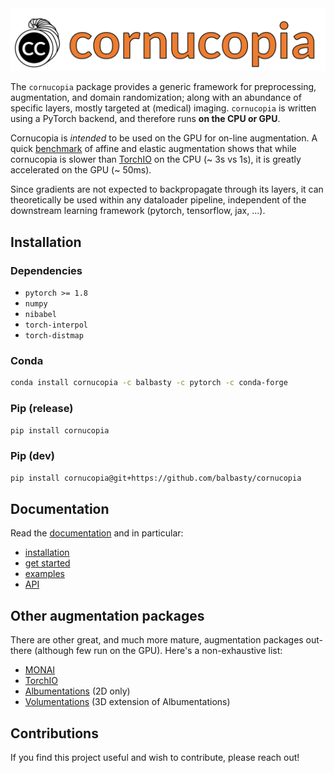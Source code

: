 <picture align="center">
  <source media="(prefers-color-scheme: dark)" srcset="docs/icons/cornucopia_lightorange.svg">
  <source media="(prefers-color-scheme: light)"  srcset="docs/icons/cornucopia_orange.svg">
  <img alt="Cornucopia logo" src="https://github.com/balbasty/cornucopia/raw/main/docs/icons/cornucopia_orange.svg">
</picture>

The `cornucopia` package provides a generic framework for preprocessing,
augmentation, and domain randomization; along with an abundance of specific layers,
mostly targeted at (medical) imaging. `cornucopia` is written using a PyTorch
backend, and therefore runs **on the CPU or GPU**.

Cornucopia is *intended* to be used on the GPU for on-line augmentation.
A quick [benchmark](examples/benchmark.ipynb) of affine and elastic augmentation
shows that while cornucopia is slower than [TorchIO](https://github.com/fepegar/torchio)
on the CPU (~ 3s vs 1s), it is greatly accelerated on the GPU (~ 50ms).

Since gradients are not expected to backpropagate through its layers, it can
theoretically be used within any dataloader pipeline,
independent of the downstream learning framework (pytorch, tensorflow, jax, ...).

## Installation

### Dependencies

- `pytorch >= 1.8`
- `numpy`
- `nibabel`
- `torch-interpol`
- `torch-distmap`

### Conda

```sh
conda install cornucopia -c balbasty -c pytorch -c conda-forge
```

### Pip (release)

```sh
pip install cornucopia
```

### Pip (dev)

```sh
pip install cornucopia@git+https://github.com/balbasty/cornucopia
```

## Documentation

Read the [documentation](https://cornucopia.readthedocs.io) and in particular:
- [installation](https://cornucopia.readthedocs.io/en/latest/install/)
- [get started](https://cornucopia.readthedocs.io/en/latest/start/)
- [examples](https://cornucopia.readthedocs.io/en/latest/examples/overview/)
- [API](https://cornucopia.readthedocs.io/en/latest/api/overview/)

## Other augmentation packages

There are other great, and much more mature, augmentation packages 
out-there (although few run on the GPU). Here's a non-exhaustive list:
- [MONAI](https://github.com/Project-MONAI/MONAI)
- [TorchIO](https://github.com/fepegar/torchio)
- [Albumentations](https://github.com/albumentations-team/albumentations) (2D only)
- [Volumentations](https://github.com/ZFTurbo/volumentations) (3D extension of Albumentations)

## Contributions

If you find this project useful and wish to contribute, please reach out!
